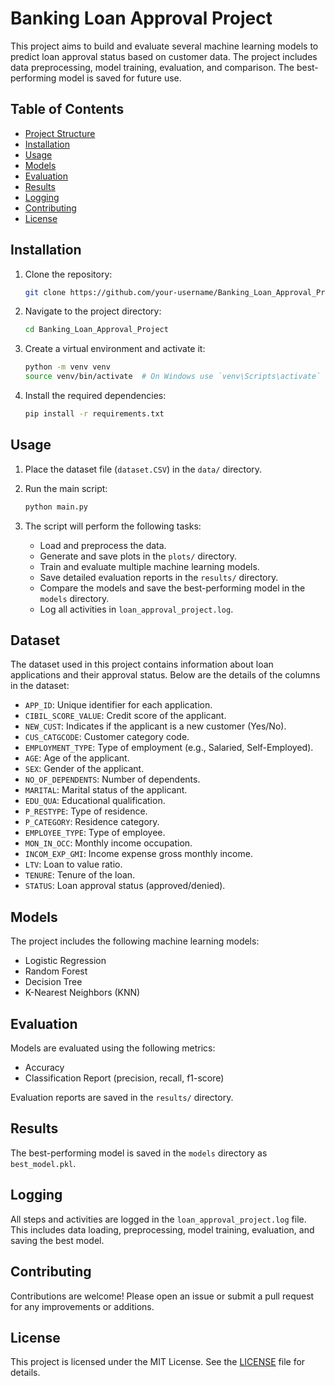 # Banking Loan Approval Project

This project aims to build and evaluate several machine learning models to predict loan approval status based on customer data. The project includes data preprocessing, model training, evaluation, and comparison. The best-performing model is saved for future use.

## Table of Contents

- [Project Structure](#project-structure)
- [Installation](#installation)
- [Usage](#usage)
- [Models](#models)
- [Evaluation](#evaluation)
- [Results](#results)
- [Logging](#logging)
- [Contributing](#contributing)
- [License](#license)


## Installation

1. Clone the repository:
    ```bash
    git clone https://github.com/your-username/Banking_Loan_Approval_Project.git
    ```

2. Navigate to the project directory:
    ```bash
    cd Banking_Loan_Approval_Project
    ```

3. Create a virtual environment and activate it:
    ```bash
    python -m venv venv
    source venv/bin/activate  # On Windows use `venv\Scripts\activate`
    ```

4. Install the required dependencies:
    ```bash
    pip install -r requirements.txt
    ```

## Usage

1. Place the dataset file (`dataset.CSV`) in the `data/` directory.

2. Run the main script:
    ```bash
    python main.py
    ```

3. The script will perform the following tasks:
    - Load and preprocess the data.
    - Generate and save plots in the `plots/` directory.
    - Train and evaluate multiple machine learning models.
    - Save detailed evaluation reports in the `results/` directory.
    - Compare the models and save the best-performing model in the `models` directory.
    - Log all activities in `loan_approval_project.log`.

## Dataset

The dataset used in this project contains information about loan applications and their approval status. Below are the details of the columns in the dataset:

- `APP_ID`: Unique identifier for each application.
- `CIBIL_SCORE_VALUE`: Credit score of the applicant.
- `NEW_CUST`: Indicates if the applicant is a new customer (Yes/No).
- `CUS_CATGCODE`: Customer category code.
- `EMPLOYMENT_TYPE`: Type of employment (e.g., Salaried, Self-Employed).
- `AGE`: Age of the applicant.
- `SEX`: Gender of the applicant.
- `NO_OF_DEPENDENTS`: Number of dependents.
- `MARITAL`: Marital status of the applicant.
- `EDU_QUA`: Educational qualification.
- `P_RESTYPE`: Type of residence.
- `P_CATEGORY`: Residence category.
- `EMPLOYEE_TYPE`: Type of employee.
- `MON_IN_OCC`: Monthly income occupation.
- `INCOM_EXP_GMI`: Income expense gross monthly income.
- `LTV`: Loan to value ratio.
- `TENURE`: Tenure of the loan.
- `STATUS`: Loan approval status (approved/denied).

## Models

The project includes the following machine learning models:
- Logistic Regression
- Random Forest
- Decision Tree
- K-Nearest Neighbors (KNN)

## Evaluation

Models are evaluated using the following metrics:
- Accuracy
- Classification Report (precision, recall, f1-score)

Evaluation reports are saved in the `results/` directory.

## Results

The best-performing model is saved in the `models` directory as `best_model.pkl`.

## Logging

All steps and activities are logged in the `loan_approval_project.log` file. This includes data loading, preprocessing, model training, evaluation, and saving the best model.

## Contributing

Contributions are welcome! Please open an issue or submit a pull request for any improvements or additions.

## License

This project is licensed under the MIT License. See the [LICENSE](LICENSE) file for details.